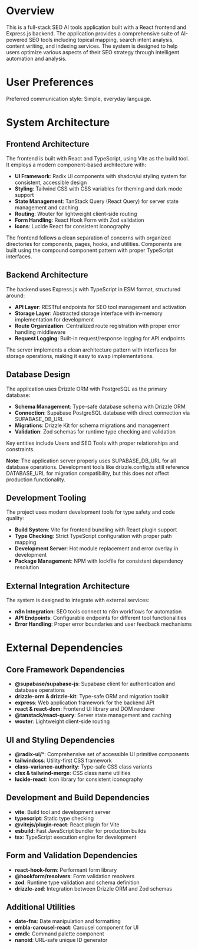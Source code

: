 # Overview

This is a full-stack SEO AI tools application built with a React frontend and Express.js backend. The application provides a comprehensive suite of AI-powered SEO tools including topical mapping, search intent analysis, content writing, and indexing services. The system is designed to help users optimize various aspects of their SEO strategy through intelligent automation and analysis.

# User Preferences

Preferred communication style: Simple, everyday language.

# System Architecture

## Frontend Architecture
The frontend is built with React and TypeScript, using Vite as the build tool. It employs a modern component-based architecture with:

- **UI Framework**: Radix UI components with shadcn/ui styling system for consistent, accessible design
- **Styling**: Tailwind CSS with CSS variables for theming and dark mode support
- **State Management**: TanStack Query (React Query) for server state management and caching
- **Routing**: Wouter for lightweight client-side routing
- **Form Handling**: React Hook Form with Zod validation
- **Icons**: Lucide React for consistent iconography

The frontend follows a clean separation of concerns with organized directories for components, pages, hooks, and utilities. Components are built using the compound component pattern with proper TypeScript interfaces.

## Backend Architecture
The backend uses Express.js with TypeScript in ESM format, structured around:

- **API Layer**: RESTful endpoints for SEO tool management and activation
- **Storage Layer**: Abstracted storage interface with in-memory implementation for development
- **Route Organization**: Centralized route registration with proper error handling middleware
- **Request Logging**: Built-in request/response logging for API endpoints

The server implements a clean architecture pattern with interfaces for storage operations, making it easy to swap implementations.

## Database Design
The application uses Drizzle ORM with PostgreSQL as the primary database:

- **Schema Management**: Type-safe database schema with Drizzle ORM
- **Connection**: Supabase PostgreSQL database with direct connection via SUPABASE_DB_URL
- **Migrations**: Drizzle Kit for schema migrations and management
- **Validation**: Zod schemas for runtime type checking and validation

Key entities include Users and SEO Tools with proper relationships and constraints.

**Note**: The application server properly uses SUPABASE_DB_URL for all database operations. Development tools like drizzle.config.ts still reference DATABASE_URL for migration compatibility, but this does not affect production functionality.

## Development Tooling
The project uses modern development tools for type safety and code quality:

- **Build System**: Vite for frontend bundling with React plugin support
- **Type Checking**: Strict TypeScript configuration with proper path mapping
- **Development Server**: Hot module replacement and error overlay in development
- **Package Management**: NPM with lockfile for consistent dependency resolution

## External Integration Architecture
The system is designed to integrate with external services:

- **n8n Integration**: SEO tools connect to n8n workflows for automation
- **API Endpoints**: Configurable endpoints for different tool functionalities
- **Error Handling**: Proper error boundaries and user feedback mechanisms

# External Dependencies

## Core Framework Dependencies
- **@supabase/supabase-js**: Supabase client for authentication and database operations
- **drizzle-orm & drizzle-kit**: Type-safe ORM and migration toolkit
- **express**: Web application framework for the backend API
- **react & react-dom**: Frontend UI library and DOM renderer
- **@tanstack/react-query**: Server state management and caching
- **wouter**: Lightweight client-side routing

## UI and Styling Dependencies
- **@radix-ui/***: Comprehensive set of accessible UI primitive components
- **tailwindcss**: Utility-first CSS framework
- **class-variance-authority**: Type-safe CSS class variants
- **clsx & tailwind-merge**: CSS class name utilities
- **lucide-react**: Icon library for consistent iconography

## Development and Build Dependencies
- **vite**: Build tool and development server
- **typescript**: Static type checking
- **@vitejs/plugin-react**: React plugin for Vite
- **esbuild**: Fast JavaScript bundler for production builds
- **tsx**: TypeScript execution engine for development

## Form and Validation Dependencies
- **react-hook-form**: Performant form library
- **@hookform/resolvers**: Form validation resolvers
- **zod**: Runtime type validation and schema definition
- **drizzle-zod**: Integration between Drizzle ORM and Zod schemas

## Additional Utilities
- **date-fns**: Date manipulation and formatting
- **embla-carousel-react**: Carousel component for UI
- **cmdk**: Command palette component
- **nanoid**: URL-safe unique ID generator